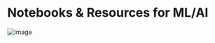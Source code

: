 # Notebooks & Resources for ML/AI


![image](https://github.com/user-attachments/assets/dcf54b44-b8cb-4823-810c-f81e52d5afd8)
